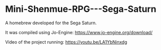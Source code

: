 # Mini-Shenmue-RPG---Sega-Saturn
A homebrew developed for the Sega Saturn.

It was compiled using Jo-Engine: https://www.jo-engine.org/download/

Video of the project running: https://youtu.be/LA1YbNinxdg
